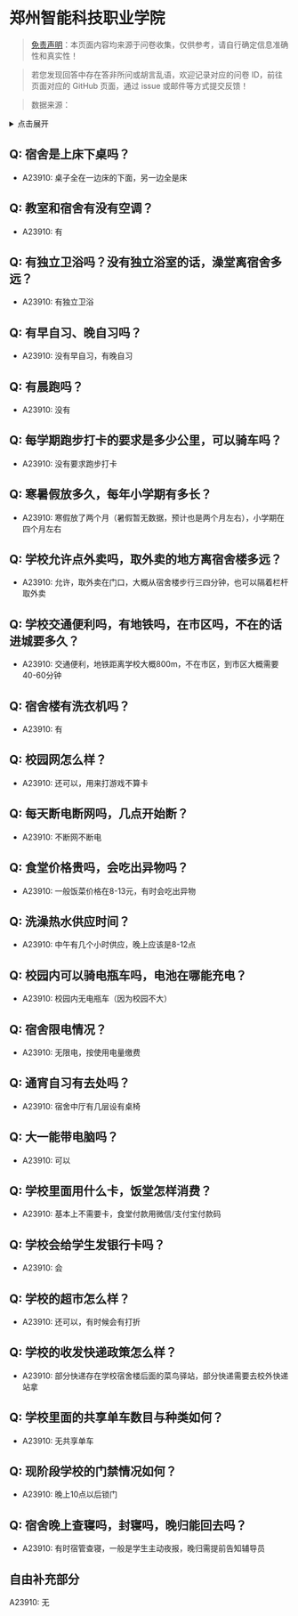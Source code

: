 # 郑州智能科技职业学院

> [免责声明](https://colleges.chat/#_3)：本页面内容均来源于问卷收集，仅供参考，请自行确定信息准确性和真实性！

> 若您发现回答中存在答非所问或胡言乱语，欢迎记录对应的问卷 ID，前往页面对应的 GitHub 页面，通过 issue 或邮件等方式提交反馈！

> 数据来源：

<details><summary>点击展开</summary>
<ul>
<li>A23910: 匿名 (2024 年 06 月)</li>
</ul>
</details>

## Q: 宿舍是上床下桌吗？

- A23910: 桌子全在一边床的下面，另一边全是床

## Q: 教室和宿舍有没有空调？

- A23910: 有

## Q: 有独立卫浴吗？没有独立浴室的话，澡堂离宿舍多远？

- A23910: 有独立卫浴

## Q: 有早自习、晚自习吗？

- A23910: 没有早自习，有晚自习

## Q: 有晨跑吗？

- A23910: 没有

## Q: 每学期跑步打卡的要求是多少公里，可以骑车吗？

- A23910: 没有要求跑步打卡

## Q: 寒暑假放多久，每年小学期有多长？

- A23910: 寒假放了两个月（暑假暂无数据，预计也是两个月左右），小学期在四个月左右

## Q: 学校允许点外卖吗，取外卖的地方离宿舍楼多远？

- A23910: 允许，取外卖在门口，大概从宿舍楼步行三四分钟，也可以隔着栏杆取外卖

## Q: 学校交通便利吗，有地铁吗，在市区吗，不在的话进城要多久？

- A23910: 交通便利，地铁距离学校大概800m，不在市区，到市区大概需要40-60分钟

## Q: 宿舍楼有洗衣机吗？

- A23910: 有

## Q: 校园网怎么样？

- A23910: 还可以，用来打游戏不算卡

## Q: 每天断电断网吗，几点开始断？

- A23910: 不断网不断电

## Q: 食堂价格贵吗，会吃出异物吗？

- A23910: 一般饭菜价格在8-13元，有时会吃出异物

## Q: 洗澡热水供应时间？

- A23910: 中午有几个小时供应，晚上应该是8-12点

## Q: 校园内可以骑电瓶车吗，电池在哪能充电？

- A23910: 校园内无电瓶车（因为校园不大）

## Q: 宿舍限电情况？

- A23910: 无限电，按使用电量缴费

## Q: 通宵自习有去处吗？

- A23910: 宿舍中厅有几层设有桌椅

## Q: 大一能带电脑吗？

- A23910: 可以

## Q: 学校里面用什么卡，饭堂怎样消费？

- A23910: 基本上不需要卡，食堂付款用微信/支付宝付款码

## Q: 学校会给学生发银行卡吗？

- A23910: 会

## Q: 学校的超市怎么样？

- A23910: 还可以，有时候会有打折

## Q: 学校的收发快递政策怎么样？

- A23910: 部分快递存在学校宿舍楼后面的菜鸟驿站，部分快递需要去校外快递站拿

## Q: 学校里面的共享单车数目与种类如何？

- A23910: 无共享单车

## Q: 现阶段学校的门禁情况如何？

- A23910: 晚上10点以后锁门

## Q: 宿舍晚上查寝吗，封寝吗，晚归能回去吗？

- A23910: 有时宿管查寝，一般是学生主动夜报，晚归需提前告知辅导员

## 自由补充部分

A23910: 无